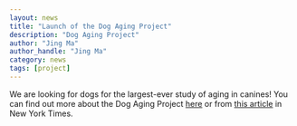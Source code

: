 ```yaml
---
layout: news
title: "Launch of the Dog Aging Project"
description: "Dog Aging Project"
author: "Jing Ma"
author_handle: "Jing Ma"
category: news
tags: [project]
---
```


We are looking for dogs for the largest-ever study of aging in canines! You can find out more about the Dog Aging Project [here](https://dogagingproject.org/) or from [this article](https://www.nytimes.com/aponline/2019/11/14/health/ap-us-med-aging-dogs-study.html) in New York Times.  
